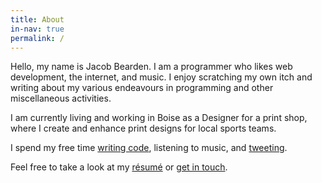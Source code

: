 ```yaml
---
title: About
in-nav: true
permalink: /
---
```

Hello, my name is Jacob Bearden. I am a programmer who likes web development,
the internet, and music. I enjoy scratching my own itch and writing about my
various endeavours in programming and other miscellaneous activities.

I am currently living and working in Boise as a Designer for a print shop,
where I create and enhance print designs for local sports teams.

I spend my free time [writing code](//github.com/jacobbearden), listening to
music, and [tweeting](//twitter.com/jacobbearden_).

Feel free to take a look at my [résumé](//dropbox.com/s/6hq5dtzmso9joyo/resume.pdf) or [get in touch](mailto:jacob@bearden.io).
